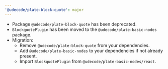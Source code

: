```yaml
---
'@udecode/plate-block-quote': major
---
```


- Package `@udecode/plate-block-quote` has been deprecated.
- `BlockquotePlugin` has been moved to the `@udecode/plate-basic-nodes` package.
- Migration:
  - Remove `@udecode/plate-block-quote` from your dependencies.
  - Add `@udecode/plate-basic-nodes` to your dependencies if not already present.
  - Import `BlockquotePlugin` from `@udecode/plate-basic-nodes/react`.

